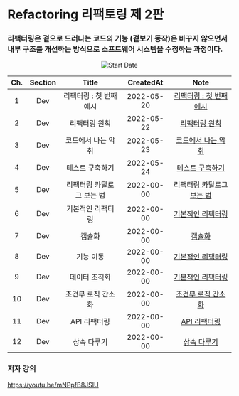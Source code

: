 # Refactoring 리팩토링 제 2판

### 리팩터링은 겉으로 드러나는 코드의 기능 (겉보기 동작)은 바꾸지 않으면서 내부 구조를 개선하는 방식으로 소프트웨어 시스템을 수정하는 과정이다.

<div align="center">

![Start Date](https://img.shields.io/badge/Start%20Date-2022--05--21-23d16b.svg)

</div>
<div align="center">

| Ch. | Section |           Title           | CreatedAt  |                 Note                 |
| :-: | :-----: | :-----------------------: | :--------: | :----------------------------------: |
|  1  |   Dev   |  리팩터링 : 첫 번째 예시  | 2022-05-20 |  [리팩터링 : 첫 번째 예시](ch01.md)  |
|  2  |   Dev   |       리팩터링 원칙       | 2022-05-22 |       [리팩터링 원칙](ch02.md)       |
|  3  |   Dev   |    코드에서 나는 악취     | 2022-05-23 |    [코드에서 나는 악취](ch03.md)     |
|  4  |   Dev   |      테스트 구축하기      | 2022-05-24 |     [테스트 구축하기 ](ch04.md)      |
|  5  |   Dev   | 리팩터링 카탈로그 보는 법 | 2022-00-00 | [리팩터링 카탈로그 보는 법](ch05.md) |
|  6  |   Dev   |     기본적인 리팩터링     | 2022-00-00 |      [기본적인 리팩터링](ch06)       |
|  7  |   Dev   |          캡슐화           | 2022-00-00 |            [캡슐화](ch07)            |
|  8  |   Dev   |         기능 이동         | 2022-00-00 |     [기본적인 리팩터링](ch08.md)     |
|  9  |   Dev   |       데이터 조직화       | 2022-00-00 |     [기본적인 리팩터링](ch09.md)     |
| 10  |   Dev   |    조건부 로직 간소화     | 2022-00-00 |    [조건부 로직 간소화](ch10.md)     |
| 11  |   Dev   |       API 리팩터링        | 2022-00-00 |       [API 리팩터링](ch11.md)        |
| 12  |   Dev   |        상속 다루기        | 2022-00-00 |       [상속 다루기 ](ch12.md)        |

</div>

### 저자 강의

https://youtu.be/mNPpfB8JSIU
